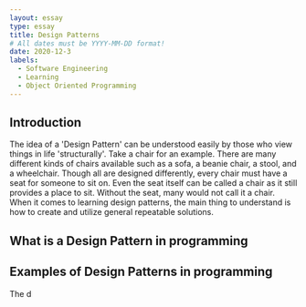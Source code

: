 ```yaml
---
layout: essay
type: essay
title: Design Patterns
# All dates must be YYYY-MM-DD format!
date: 2020-12-3
labels:
  - Software Engineering
  - Learning
  - Object Oriented Programming
---
```

## Introduction
The idea of a 'Design Pattern' can be understood easily by those who view things in life 'structurally'. Take a chair for an example. There are many different kinds of chairs available such as a sofa, a beanie chair, a stool, and a wheelchair. Though all are designed differently, every chair must have a seat for someone to sit on. Even the seat itself can be called a chair as it still provides a place to sit. Without the seat, many would not call it a chair. When it comes to learning design patterns, the main thing to understand is how to create and utilize general repeatable solutions.

## What is a Design Pattern in programming


## Examples of Design Patterns in programming
The 
d
